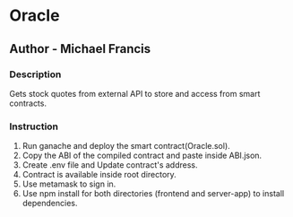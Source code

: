 # Oracle

## Author - Michael Francis

### Description

Gets stock quotes from external API to store and access from smart contracts.

### Instruction

1. Run ganache and deploy the smart contract(Oracle.sol).
2. Copy the ABI of the compiled contract and paste inside ABI.json.
3. Create .env file and Update contract's address.
4. Contract is available inside root directory.
5. Use metamask to sign in.
6. Use npm install for both directories (frontend and server-app) to install dependencies.